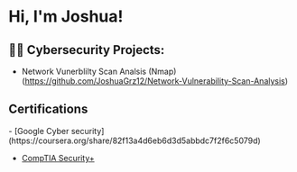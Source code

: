 <h1>Hi, I'm Joshua! </h1>

<h2>👨‍💻 Cybersecurity Projects:</h2>

- Network Vunerblilty Scan Analsis (Nmap)</b>(https://github.com/JoshuaGrz12/Network-Vulnerability-Scan-Analysis)

<h2>Certifications</h2>
- [Google Cyber security](https://coursera.org/share/82f13a4d6eb6d3d5abbdc7f2f6c5079d)

- [CompTIA Security+](https://www.credly.com/badges/79e93e13-d55e-4792-ac4d-736eff5ffdb7/public_url)


<!--


Here are some ideas to get you started:

- 🔭 I’m currently working on ...
- 🌱 I’m currently learning ...
- 👯 I’m looking to collaborate on ...
- 🤔 I’m looking for help with ...
- 💬 Ask me about ...
- 📫 How to reach me: ...
- 😄 Pronouns: ...
- ⚡ Fun fact: ...
-->
